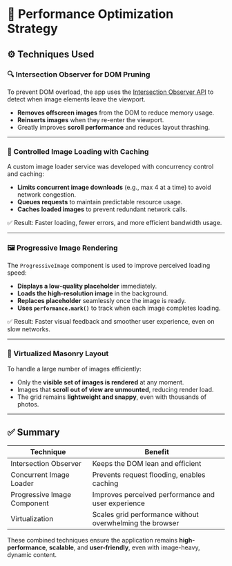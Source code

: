 # 🧠 Performance Optimization Strategy

## ⚙️ Techniques Used

### 🔍 Intersection Observer for DOM Pruning

To prevent DOM overload, the app uses the [Intersection Observer API](https://developer.mozilla.org/en-US/docs/Web/API/IntersectionObserver) to detect when image elements leave the viewport.

- **Removes offscreen images** from the DOM to reduce memory usage.
- **Reinserts images** when they re-enter the viewport.
- Greatly improves **scroll performance** and reduces layout thrashing.

---

### 🚦 Controlled Image Loading with Caching

A custom image loader service was developed with concurrency control and caching:

- **Limits concurrent image downloads** (e.g., max 4 at a time) to avoid network congestion.
- **Queues requests** to maintain predictable resource usage.
- **Caches loaded images** to prevent redundant network calls.

✅ Result: Faster loading, fewer errors, and more efficient bandwidth usage.

---

### 🖼️ Progressive Image Rendering

The `ProgressiveImage` component is used to improve perceived loading speed:

- **Displays a low-quality placeholder** immediately.
- **Loads the high-resolution image** in the background.
- **Replaces placeholder** seamlessly once the image is ready.
- **Uses `performance.mark()`** to track when each image completes loading.

✅ Result: Faster visual feedback and smoother user experience, even on slow networks.

---

### 🧱 Virtualized Masonry Layout

To handle a large number of images efficiently:

- Only the **visible set of images is rendered** at any moment.
- Images that **scroll out of view are unmounted**, reducing render load.
- The grid remains **lightweight and snappy**, even with thousands of photos.

---

## ✅ Summary

| Technique                     | Benefit                                                                 |
|------------------------------|-------------------------------------------------------------------------|
| Intersection Observer        | Keeps the DOM lean and efficient                                        |
| Concurrent Image Loader      | Prevents request flooding, enables caching                              |
| Progressive Image Component  | Improves perceived performance and user experience                      |
| Virtualization               | Scales grid performance without overwhelming the browser                 |

These combined techniques ensure the application remains **high-performance**, **scalable**, and **user-friendly**, even with image-heavy, dynamic content.